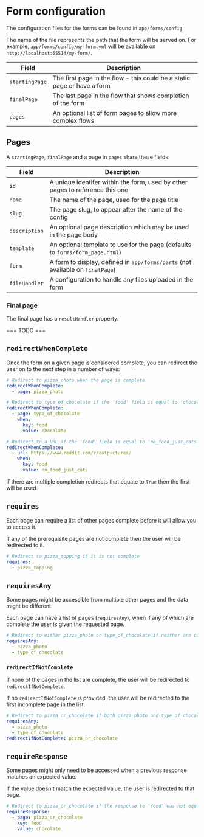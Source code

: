 # Form configuration

The configuration files for the forms can be found in `app/forms/config`.

The name of the file represents the path that the form will be served on. For example, `app/forms/config/my-form.yml` will be available on `http://localhost:65514/my-form/`.

| Field          | Description                                                             |
| -------------- | ----------------------------------------------------------------------- |
| `startingPage` | The first page in the flow - this could be a static page or have a form |
| `finalPage`    | The last page in the flow that shows completion of the form             |
| `pages`        | An optional list of form pages to allow more complex flows              |

## Pages

A `startingPage`, `finalPage` and a page in `pages` share these fields:

| Field         | Description                                                                    |
| ------------- | ------------------------------------------------------------------------------ |
| `id`          | A unique identifer within the form, used by other pages to reference this one  |
| `name`        | The name of the page, used for the page title                                  |
| `slug`        | The page slug, to appear after the name of the config                          |
| `description` | An optional page description which may be used in the page body                |
| `template`    | An optional template to use for the page (defaults to `forms/form_page.html`)  |
| `form`        | A form to display, defined in `app/forms/parts` (not available on `finalPage`) |
| `fileHandler` | A configuration to handle any files uploaded in the form                       |

### Final page

The final page has a `resultHandler` property.

=== TODO ===

## `redirectWhenComplete`

Once the form on a given page is considered complete, you can redirect the user on to the next step in a number of ways:

```yaml
# Redirect to pizza_photo when the page is complete
redirectWhenComplete:
  - page: pizza_photo
```

```yaml
# Redirect to type_of_chocolate if the 'food' field is equal to 'chocolate'
redirectWhenComplete:
  - page: type_of_chocolate
    when:
      key: food
      value: chocolate
```

```yaml
# Redirect to a URL if the 'food' field is equal to 'no_food_just_cats'
redirectWhenComplete:
  - url: https://www.reddit.com/r/catpictures/
    when:
      key: food
      value: no_food_just_cats
```

If there are multiple completion redirects that equate to `True` then the first will be used.

## `requires`

Each page can require a list of other pages complete before it will allow you to access it.

If any of the prerequisite pages are not complete then the user will be redirected to it.

```yaml
# Redirect to pizza_topping if it is not complete
requires:
  - pizza_topping
```

## `requiresAny`

Some pages might be accessible from multiple other pages and the data might be different.

Each page can have a list of pages (`requiresAny`), when if any of which are complete the user is given the requested page.

```yaml
# Redirect to either pizza_photo or type_of_chocolate if neither are complete
requiresAny:
  - pizza_photo
  - type_of_chocolate
```

### `redirectIfNotComplete`

If none of the pages in the list are complete, the user will be redirected to `redirectIfNotComplete`.

If no `redirectIfNotComplete` is provided, the user will be redirected to the first incomplete page in the list.

```yaml
# Redirect to pizza_or_chocolate if both pizza_photo and type_of_chocolate are not complete
requiresAny:
  - pizza_photo
  - type_of_chocolate
redirectIfNotComplete: pizza_or_chocolate
```

## `requireResponse`

Some pages might only need to be accessed when a previous response matches an expected value.

If the value doesn't match the expected value, the user is redirected to that page.

```yaml
# Redirect to pizza_or_chocolate if the response to 'food' was not equal to 'chocolate'
requireResponse:
  - page: pizza_or_chocolate
    key: food
    value: chocolate
```
